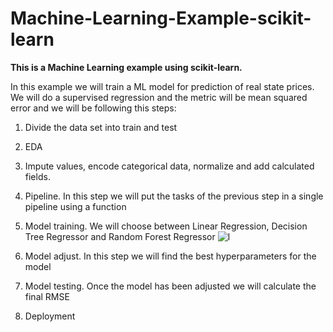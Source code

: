 # Machine-Learning-Example-scikit-learn
**This is a Machine Learning example using scikit-learn.** 

In this example we will train a ML model for prediction of real state prices. We will do a supervised regression and the metric will be mean squared error and we will be following this steps:
1. Divide the data set into train and test
2. EDA
3. Impute values, encode categorical data, normalize and add calculated fields.
4. Pipeline. In this step we will put the tasks of the previous step in a single pipeline using a function
5. Model training.  We will choose between Linear Regression, Decision Tree Regressor and Random Forest Regressor
![l](/images/rt.png)


7. Model adjust. In this step we will find the best hyperparameters for the model
8. Model testing. Once the model has been adjusted we will calculate the final RMSE
9. Deployment
